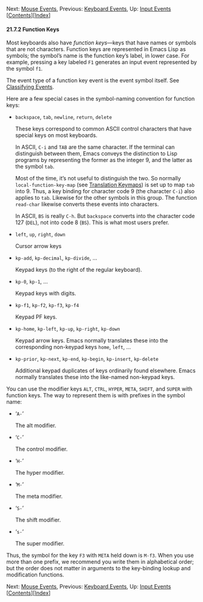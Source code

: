 

Next: [Mouse Events](Mouse-Events.html), Previous: [Keyboard Events](Keyboard-Events.html), Up: [Input Events](Input-Events.html)   \[[Contents](index.html#SEC_Contents "Table of contents")]\[[Index](Index.html "Index")]

#### 21.7.2 Function Keys

Most keyboards also have *function keys*—keys that have names or symbols that are not characters. Function keys are represented in Emacs Lisp as symbols; the symbol’s name is the function key’s label, in lower case. For example, pressing a key labeled `F1` generates an input event represented by the symbol `f1`.

The event type of a function key event is the event symbol itself. See [Classifying Events](Classifying-Events.html).

Here are a few special cases in the symbol-naming convention for function keys:

*   `backspace`, `tab`, `newline`, `return`, `delete`

    These keys correspond to common ASCII control characters that have special keys on most keyboards.

    In ASCII, `C-i` and `TAB` are the same character. If the terminal can distinguish between them, Emacs conveys the distinction to Lisp programs by representing the former as the integer 9, and the latter as the symbol `tab`.

    Most of the time, it’s not useful to distinguish the two. So normally `local-function-key-map` (see [Translation Keymaps](Translation-Keymaps.html)) is set up to map `tab` into 9. Thus, a key binding for character code 9 (the character `C-i`) also applies to `tab`. Likewise for the other symbols in this group. The function `read-char` likewise converts these events into characters.

    In ASCII, `BS` is really `C-h`. But `backspace` converts into the character code 127 (`DEL`), not into code 8 (`BS`). This is what most users prefer.

*   `left`, `up`, `right`, `down`

    Cursor arrow keys

*   `kp-add`, `kp-decimal`, `kp-divide`, …

    Keypad keys (to the right of the regular keyboard).

*   `kp-0`, `kp-1`, …

    Keypad keys with digits.

*   `kp-f1`, `kp-f2`, `kp-f3`, `kp-f4`

    Keypad PF keys.

*   `kp-home`, `kp-left`, `kp-up`, `kp-right`, `kp-down`

    Keypad arrow keys. Emacs normally translates these into the corresponding non-keypad keys `home`, `left`, …

*   `kp-prior`, `kp-next`, `kp-end`, `kp-begin`, `kp-insert`, `kp-delete`

    Additional keypad duplicates of keys ordinarily found elsewhere. Emacs normally translates these into the like-named non-keypad keys.

You can use the modifier keys `ALT`, `CTRL`, `HYPER`, `META`, `SHIFT`, and `SUPER` with function keys. The way to represent them is with prefixes in the symbol name:

*   ‘`A-`’

    The alt modifier.

*   ‘`C-`’

    The control modifier.

*   ‘`H-`’

    The hyper modifier.

*   ‘`M-`’

    The meta modifier.

*   ‘`S-`’

    The shift modifier.

*   ‘`s-`’

    The super modifier.

Thus, the symbol for the key `F3` with `META` held down is `M-f3`. When you use more than one prefix, we recommend you write them in alphabetical order; but the order does not matter in arguments to the key-binding lookup and modification functions.

Next: [Mouse Events](Mouse-Events.html), Previous: [Keyboard Events](Keyboard-Events.html), Up: [Input Events](Input-Events.html)   \[[Contents](index.html#SEC_Contents "Table of contents")]\[[Index](Index.html "Index")]
